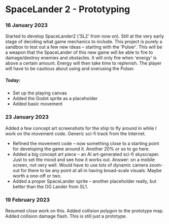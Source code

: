 # SpaceLander 2 - Prototyping

### 16 January 2023

Started to develop SpaceLander2 ('SL2' from now on). Still at the very early stage of deciding what game mechanics to include. This project is purely a sandbox to test out a few new ideas – starting with the 'Pulser'. This will be a weapon that the SpaceLander of this new game will be able to fire to damage/destroy enemies and obstacles. It will only fire when 'energy' is above a certain amount. Energy will then take time to replenish. The player will have to be cautious about using and overusing the Pulser.

##### Today:

- Set up the playing canvas
- Added the Godot sprite as a placeholder
- Added basic movement

### 23 January 2023

Added a few concept art screenshots for the ship to fly around in while I work on the movement code. Generic sci-fi track from the Internet.

- Refined the movement code – now something close to a starting point for developing the game around it. Another 20% or so to go here.
- Added a big concept art piece – an AI art-generated sci-fi skyscraper. Just to set the mood and see how it works out. Answer: on a mobile screen, not very well. Would have to use lots of dynamic camera zoom-out for there to be any point at all in having broad-scale visuals. Maybe worth a one-off or two.
- Added a proper SpaceLander sprite – another placeholder really, but better than the OG Lander from SL1.

### 19 February 2023

Resumed close work on this. Added collision polygon to the prototype map. Added collision damage flash. This is still just a prototype.
